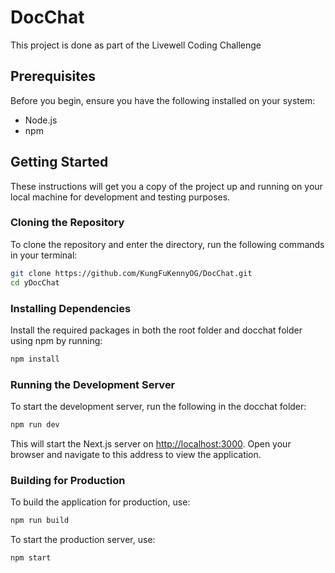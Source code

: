 # DocChat

This project is done as part of the Livewell Coding Challenge

## Prerequisites

Before you begin, ensure you have the following installed on your system:
- Node.js
- npm

## Getting Started

These instructions will get you a copy of the project up and running on your local machine for development and testing purposes.

### Cloning the Repository

To clone the repository and enter the directory, run the following commands in your terminal:

```bash
git clone https://github.com/KungFuKennyOG/DocChat.git
cd yDocChat
```

### Installing Dependencies

Install the required packages in both the root folder and docchat folder using npm by running:

```bash
npm install
```

### Running the Development Server

To start the development server, run the following in the docchat folder:

```bash
npm run dev
```

This will start the Next.js server on [http://localhost:3000](http://localhost:3000). Open your browser and navigate to this address to view the application.

### Building for Production

To build the application for production, use:

```bash
npm run build
```

To start the production server, use:

```bash
npm start
```
